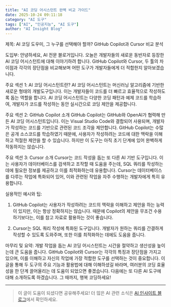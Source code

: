 ```yaml
---
title: "AI 코딩 어시스턴트 완벽 비교 가이드"
date: 2025-10-24 09:11:18
category: "AI 도구"
tags: ["AI", "인공지능", "AI 도구"]
author: "AI Insight Blog"
---
```


제목: AI 코딩 도우미, 그 누구를 선택해야 할까? GitHub Copilot과 Cursor 비교 분석

도입부:
안녕하세요, AI 전문 블로거입니다. 오늘은 개발자들의 새로운 동반자로 등장한 AI 코딩 어시스턴트에 대해 이야기하려 합니다. GitHub Copilot와 Cursor, 두 툴의 차이점과 각각의 장단점을 비교해보며 어떤 도구가 개발자들에게 더 적합한지 알아보겠습니다.

주요 섹션 1: AI 코딩 어시스턴트란?
AI 코딩 어시스턴트는 머신러닝 알고리즘에 기반한 새로운 형태의 개발도구입니다. 이는 개발자들이 코드를 더 빠르고 효율적으로 작성하도록 돕는 역할을 합니다. AI 코딩 어시스턴트는 다양한 코딩 패턴과 예제 코드를 학습하여, 개발자가 코드를 작성하는 동안 실시간으로 코딩 제안을 제공합니다.

주요 섹션 2: GitHub Copilot 소개
GitHub Copilot는 GitHub와 OpenAI가 협력해 만든 AI 코딩 어시스턴트입니다. 이는 Visual Studio Code와 결합되어 사용되며, 개발자가 작성하는 코드를 기반으로 관련된 코드 조각을 제안합니다. GitHub Copilot는 수많은 공개 소스코드를 학습하였기 때문에, 사용자가 작성하려는 코드에 대한 맥락을 이해하고 적절한 제안을 할 수 있습니다. 하지만 이 도구는 아직 초기 단계에 있어 완벽하게 작동하지는 않습니다.

주요 섹션 3: Cursor 소개
Cursor는 코드 작성을 돕는 또 다른 AI 기반 도구입니다. 이는 사용자가 데이터베이스를 검색하고 조작할 때 도움을 주는데, SQL 쿼리를 작성하는 데에 필요한 정보를 제공하고 이를 최적화하는데 유용합니다. Cursor는 데이터베이스를 다루는 작업에 특화되어 있어, 이와 관련된 작업을 자주 수행하는 개발자에게 특히 유용합니다.

실용적인 예시와 팁:
1. GitHub Copilot는 사용자가 작성하려는 코드의 맥락을 이해하고 제안을 하는 능력이 있지만, 이는 항상 정확하지는 않습니다. 때문에 Copilot의 제안을 무조건 수용하기보다는, 이를 참고 자료로 활용하는 것이 좋습니다.
   
2. Cursor는 SQL 쿼리 작성에 특화된 도구입니다. 개발자가 원하는 쿼리를 간결하게 작성할 수 있도록 도와주며, 또한 이를 최적화하는 데에도 도움을 줍니다.

마무리 및 요약:
개발 작업을 돕는 AI 코딩 어시스턴트는 시간을 절약하고 생산성을 높이는데 큰 도움을 줍니다. GitHub Copilot와 Cursor는 각각의 특징과 장단점을 가지고 있으며, 이를 이해하고 자신의 작업에 가장 적합한 도구를 선택하는 것이 중요합니다. 이 글을 통해 두 도구의 주요 기능과 활용법에 대해 이해하셨길 바라며, 여러분의 코딩 효율성을 한 단계 끌어올리는 데 도움이 되었으면 좋겠습니다. 다음에는 또 다른 AI 도구에 대해 소개하도록 하겠습니다. 그 때까지, 행복 코딩하세요!

---

> 이 글이 도움이 되셨다면 공유해주세요! 
> 더 많은 AI 관련 소식은 [AI 인사이트 블로그](https://tonyhwang1004.github.io/ai-insight-blog)에서 확인하세요.
